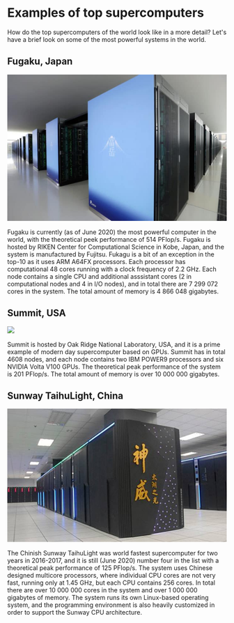 # Examples of top supercomputers

How do the top supercomputers of the world look like in a more detail? Let's
have a brief look on some of the most powerful systems in the world.

## Fugaku, Japan

 ![](images/fugaku.jpeg)

Fugaku is currently (as of June 2020) the most powerful computer in the world,
with the theoretical peek performance of 514 PFlop/s. Fugaku is hosted by
RIKEN Center for Computational Science in Kobe, Japan, and the system is
manufactured by Fujitsu. Fukagu is a bit of an exception in the top-10 as it
uses ARM A64FX processors. Each processor has computational 48 cores running
with a clock frequency of 2.2 GHz. Each node contains a single CPU and
additional asssistant cores (2 in computational nodes and 4 in I/O nodes), and
in total there are 7 299 072 cores in the system. The total amount of memory
is 4 866 048 gigabytes.

## Summit, USA

![](images/summit.jpg)

Summit is hosted by Oak Ridge National Laboratory, USA, and it is a prime
example of modern day supercomputer based on GPUs. Summit has in total 4608
nodes, and each node contains two IBM POWER9 processors and six NVIDIA Volta
V100 GPUs. The theoretical peak performance of the system is 201 PFlop/s. The
total amount of memory is over 10 000 000 gigabytes.

## Sunway TaihuLight, China

![](images/sunway.jpg)

The Chinish Sunway TaihuLight was world fastest supercomputer for two years in
2016-2017, and it is still (June 2020) number four in the list with a
theoretical peak performance of 125 PFlop/s. The system uses Chinese designed
multicore processors, where individual CPU cores are not very fast, running
only at 1.45 GHz, but each CPU contains 256 cores. In total there are over 10
000 000 cores in the system and over 1 000 000 gigabytes of memory. The system
runs its own Linux-based operating system, and the programming environment is
also heavily customized in order to support the Sunway CPU architecture.
